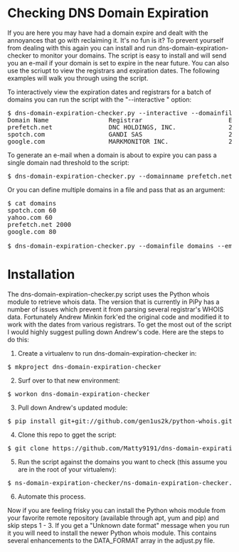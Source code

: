 # Checking DNS Domain Expiration

If you are here you may have had a domain expire and dealt with the annoyances that go with reclaiming it. It's no fun is it? To prevent yourself from dealing with this again you can install and run dns-domain-expiration-checker to monitor your domains. The script is easy to install and will send you an e-mail if your domain is set to expire in the near future. You can also use the scriupt to view the registrars and expiration dates. The following examples will walk you through using the script.

To interactively view the expiration dates and registrars for a batch of domains you can run the script with the "--interactive
" option:
<pre>
$ dns-domain-expiration-checker.py --interactive --domainfile domains
Domain Name                Registrar                       Expiration Date       Days Left
prefetch.net               DNC HOLDINGS, INC.              2020-06-23 00:00:00   1064
spotch.com                 GANDI SAS                       2017-12-03 00:00:00   131 
google.com                 MARKMONITOR INC.                2020-09-14 00:00:00   1147
</pre>

To generate an e-mail when a domain is about to expire you can pass a single domain nad threshold to the script:

<pre>
$ dns-domain-expiration-checker.py --domainname prefetch.net --email --expiredays 90
</pre>

Or you can define multiple domains in a file and pass that as an argument:

<pre>
$ cat domains
spotch.com 60
yahoo.com 60
prefetch.net 2000
google.com 80

$ dns-domain-expiration-checker.py --domainfile domains --email --smtpserver smtp.mydomain --smtpto "biff" --smtpfrom "Root"
</pre>

# Installation

The dns-domain-expiration-checker.py script uses the Python whois module to retrieve whois data. The version that is currently in PiPy has a number of issues which prevent it from parsing several registrar's WHOIS data. Fortunately Andrew Minkin fork'ed the original code and modified it to work with the dates from various registrars. To get the most out of the script I would highly suggest pulling down Andrew's code. Here are the steps to do this:

1. Create a virtualenv to run dns-domain-expiration-checker in:
<pre>
$ mkproject dns-domain-expiration-checker
</pre>
2. Surf over to that new environment:
<pre>
$ workon dns-domain-expiration-checker
</pre>
3. Pull down Andrew's updated module:
<pre>
$ pip install git+git://github.com/gen1us2k/python-whois.git
</pre>
4. Clone this repo to gget the script:
<pre>
$ git clone https://github.com/Matty9191/dns-domain-expiration-checker.git
</pre>
5. Run the script against the domains you want to check (this assume you are in the root of your virtualenv):
<pre>
$ ns-domain-expiration-checker/ns-domain-expiration-checker.py ....
</pre>
6. Automate this process.

Now if you are feeling frisky you can install the Python whois module from your favorite remote repository (available through apt, yum and pip) and skip steps 1 - 3. If you get a "Unknown date format" message when you run it you will need to install the newer Python whois module. This contains several enhancements to the DATA_FORMAT array in the adjust.py file.




